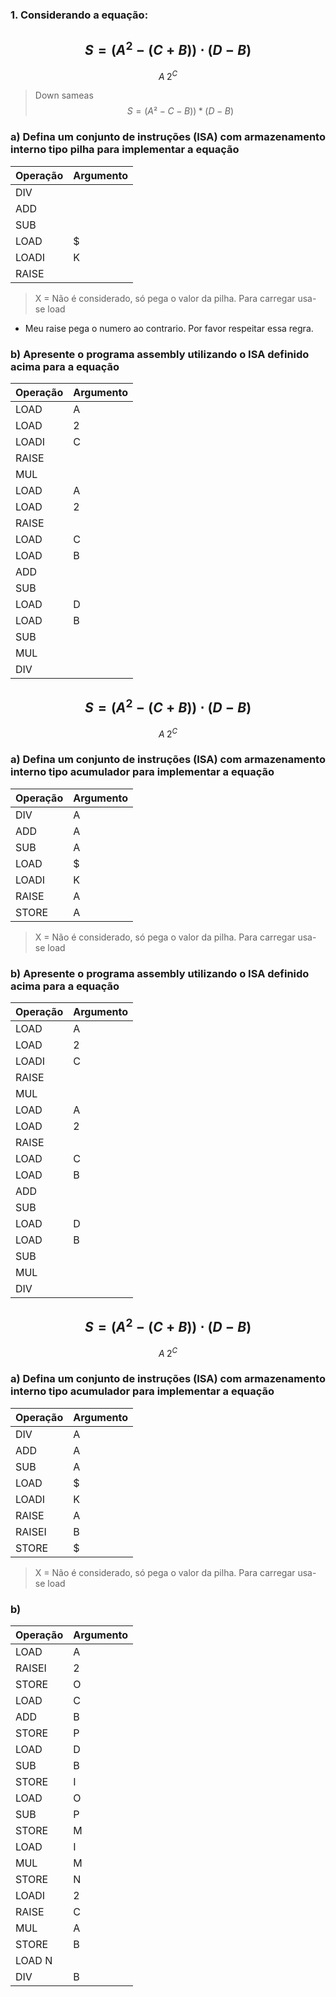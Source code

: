 ### 1. Considerando a equação:

$$
S = \big( A^2 - (C + B) \big) \cdot (D - B) 
$$
---
$$
A \; 2^C
$$
> Down sameas $$S = (A² -C -B)) * (D - B) $$
### a) Defina um conjunto de instruções (ISA) com armazenamento interno tipo pilha para implementar a equação
| Operação | Argumento |
| -------------- | --------------- |
| DIV |  |
| ADD |  |
| SUB |  |
| LOAD | $ |
|LOADI | K |
| RAISE |  |
 > X = Não é considerado, só pega o valor da pilha. Para carregar usa-se load

- Meu raise pega o numero ao contrario. Por favor respeitar essa regra.

  
### b) Apresente o programa assembly utilizando o ISA definido acima para a equação
| Operação | Argumento |
| -------------- | --------------- |
| LOAD | A |
| LOAD | 2 |
| LOADI | C  |
| RAISE |   |
| MUL |  |
| LOAD | A |
| LOAD | 2 | 
| RAISE | |
| LOAD | C | 
| LOAD | B | 
| ADD | | 
| SUB | | 
| LOAD | D |
| LOAD | B |
| SUB | |
| MUL | |
| DIV | |

$$
S = \big( A^2 - (C + B) \big) \cdot (D - B) 
$$
---
$$
A \; 2^C
$$

### a) Defina um conjunto de instruções (ISA) com armazenamento interno tipo acumulador para implementar a equação
| Operação | Argumento |
| -------------- | --------------- |
| DIV | A |
| ADD | A |
| SUB | A |
| LOAD | $ |
|LOADI | K |
| RAISE | A |
| STORE | A |
 > X = Não é considerado, só pega o valor da pilha. Para carregar usa-se load

### b) Apresente o programa assembly utilizando o ISA definido acima para a equação
| Operação | Argumento |
| -------------- | --------------- |
| LOAD | A |
| LOAD | 2 |
| LOADI | C  |
| RAISE |   |
| MUL |  |
| LOAD | A |
| LOAD | 2 | 
| RAISE | |
| LOAD | C | 
| LOAD | B | 
| ADD | | 
| SUB | | 
| LOAD | D |
| LOAD | B |
| SUB | |
| MUL | |
| DIV | |

$$
S = \big( A^2 - (C + B) \big) \cdot (D - B) 
$$
---

$$
A \; 2^C
$$

### a) Defina um conjunto de instruções (ISA) com armazenamento interno tipo acumulador para implementar a equação
| Operação | Argumento |
| -------------- | --------------- |
| DIV | A |
| ADD | A |
| SUB | A |
| LOAD | $ |
|LOADI | K |
| RAISE | A |
| RAISEI | B | -- deltarune
| STORE | $ |
 > X = Não é considerado, só pega o valor da pilha. Para carregar usa-se load

### b)
| Operação | Argumento |
| -------------- | --------------- |
| LOAD | A |
| RAISEI | 2 |
| STORE | O |
| LOAD | C |
| ADD | B |
| STORE | P |
| LOAD | D | 
| SUB | B |
| STORE | I |
| LOAD | O | 
| SUB | P | 
| STORE | M |
| LOAD | I | 
| MUL | M |
| STORE | N |
| LOADI | 2 | 
| RAISE | C |
| MUL | A | 
| STORE | B |
| LOAD N | 
| DIV | B | 
